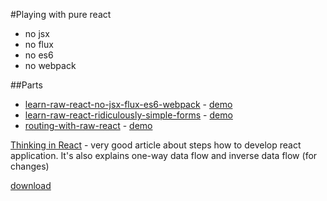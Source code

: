 #Playing with pure react

* no jsx
* no flux
* no es6
* no webpack

##Parts
* [learn-raw-react-no-jsx-flux-es6-webpack](http://jamesknelson.com/learn-raw-react-no-jsx-flux-es6-webpack) - [demo](https://raw.githubusercontent.com/fokot/raw-react-no-jsx-flux-es6-webpack/master/1/index.html)
* [learn-raw-react-ridiculously-simple-forms](http://jamesknelson.com/learn-raw-react-ridiculously-simple-forms) - [demo](https://raw.githubusercontent.com/fokot/raw-react-no-jsx-flux-es6-webpack/master/2/index.html)
* [routing-with-raw-react](http://jamesknelson.com/routing-with-raw-react) - [demo](https://raw.githubusercontent.com/fokot/raw-react-no-jsx-flux-es6-webpack/master/3/index.html)

[Thinking in React](https://facebook.github.io/react/docs/thinking-in-react.html) - very good article about steps how to develop react application.
It's also explains one-way data flow and inverse data flow (for changes)


<a mimetype="text/html" href="https://raw.githubusercontent.com/fokot/raw-react-no-jsx-flux-es6-webpack/master/3/index.html">download</a>
